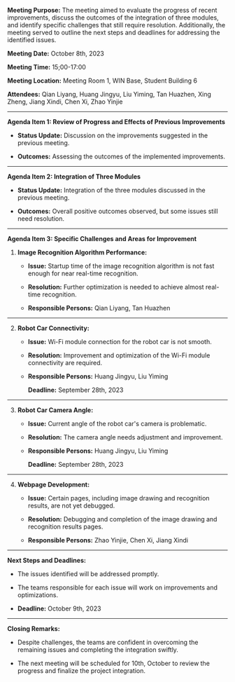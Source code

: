 **Meeting Purpose:** The meeting aimed to evaluate the progress of recent improvements, discuss the outcomes of the integration of three modules, and identify specific challenges that still require resolution. Additionally, the meeting served to outline the next steps and deadlines for addressing the identified issues.

**Meeting Date:** October 8th, 2023

**Meeting Time:** 15;00-17:00

**Meeting Location:** Meeting Room 1, WIN Base, Student Building 6

**Attendees:** Qian Liyang, Huang Jingyu, Liu Yiming, Tan Huazhen, Xing Zheng, Jiang Xindi, Chen Xi, Zhao Yinjie

---

**Agenda Item 1: Review of Progress and Effects of Previous Improvements**

- **Status Update:** Discussion on the improvements suggested in the previous meeting.
  
- **Outcomes:** Assessing the outcomes of the implemented improvements.
---

**Agenda Item 2: Integration of Three Modules**

- **Status Update:** Integration of the three modules discussed in the previous meeting.

- **Outcomes:** Overall positive outcomes observed, but some issues still need resolution.

---

**Agenda Item 3: Specific Challenges and Areas for Improvement**

1. **Image Recognition Algorithm Performance:**
  
   - **Issue:** Startup time of the image recognition algorithm is not fast enough for near real-time recognition.
   
   - **Resolution:** Further optimization is needed to achieve almost real-time recognition.
   
   - **Responsible Persons:** Qian Liyang, Tan Huazhen
   
---

2. **Robot Car Connectivity:**
  
   - **Issue:** Wi-Fi module connection for the robot car is not smooth.
   
   - **Resolution:** Improvement and optimization of the Wi-Fi module connectivity are required.
   
   - **Responsible Persons:** Huang Jingyu, Liu Yiming
   
     **Deadline:** September 28th, 2023
   

---

3. **Robot Car Camera Angle:**
  
   - **Issue:** Current angle of the robot car's camera is problematic.
   
   - **Resolution:** The camera angle needs adjustment and improvement.
   
   - **Responsible Persons:** Huang Jingyu, Liu Yiming
   
     **Deadline:** September 28th, 2023
   

---

4. **Webpage Development:**
  
   - **Issue:** Certain pages, including image drawing and recognition results, are not yet debugged.
   
   - **Resolution:** Debugging and completion of the image drawing and recognition results pages.
   
   - **Responsible Persons:** Zhao Yinjie, Chen Xi, Jiang Xindi

---

**Next Steps and Deadlines:**

- The issues identified will be addressed promptly.
  
- The teams responsible for each issue will work on improvements and optimizations.
  
- **Deadline:** October 9th, 2023

---

**Closing Remarks:**

- Despite challenges, the teams are confident in overcoming the remaining issues and completing the integration swiftly.

- The next meeting will be scheduled for 10th, October to review the progress and finalize the project integration.